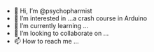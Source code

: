 - 👋 Hi, I’m @psychopharmist
- 👀 I’m interested in ...a crash course in Arduino
- 🌱 I’m currently learning ...
- 💞️ I’m looking to collaborate on ...
- 📫 How to reach me ...

<!---
psychopharmist/psychopharmist is a ✨ special ✨ repository because its `README.md` (this file) appears on your GitHub profile.
You can click the Preview link to take a look at your changes.
--->
